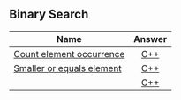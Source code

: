 ## Binary Search 
|    Name  |Answer |
|----------|:----------------:|
|[Count element occurrence](https://www.interviewbit.com/problems/count-element-occurence/) |[C++](count-element-occurrence.cpp)|
|[Smaller or equals element](https://www.interviewbit.com/problems/smaller-or-equal-elements/?ref=similar_problems) |[C++](smaller-or-equal-elements.cpp)|
|[ ]( ) |[C++](.cpp)|

